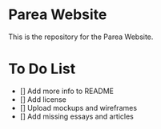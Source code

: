 # Parea Website
This is the repository for the Parea Website.


# To Do List
- [] Add more info to README
- [] Add license
- [] Upload mockups and wireframes
- [] Add missing essays and articles
